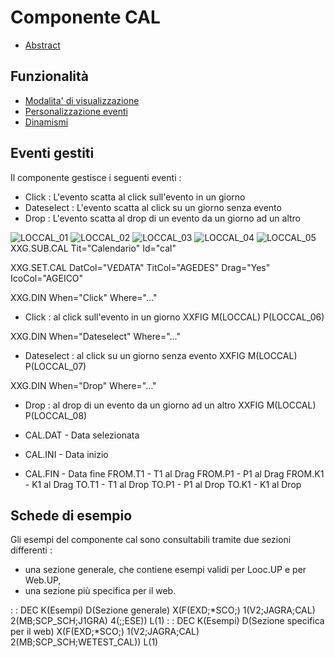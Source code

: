 # Componente CAL

- [Abstract](Sorgenti/DOC/TA/B£AMO/LOCCAL_F00)

## Funzionalità
- [Modalita' di visualizzazione](Sorgenti/DOC/TA/B£AMO/LOCCAL_F01)
- [Personalizzazione eventi](Sorgenti/DOC/TA/B£AMO/LOCCAL_F02)
- [Dinamismi](Sorgenti/DOC/TA/B£AMO/LOCCAL_F03)

## Eventi gestiti
Il componente gestisce i seguenti eventi : 
- Click :  L'evento scatta al click sull'evento in un giorno
- Dateselect :  L'evento scatta al click su un giorno senza evento
- Drop :  L'evento scatta al drop di un evento da un giorno ad un altro

![LOCCAL_01](http://localhost:3000/immagini/LOCCAL/LOCCAL_01.png)
![LOCCAL_02](http://localhost:3000/immagini/LOCCAL/LOCCAL_02.png)
![LOCCAL_03](http://localhost:3000/immagini/LOCCAL/LOCCAL_03.png)
![LOCCAL_04](http://localhost:3000/immagini/LOCCAL/LOCCAL_04.png)
![LOCCAL_05](http://localhost:3000/immagini/LOCCAL/LOCCAL_05.png)
 XXG.SUB.CAL Tit="Calendario" Id="cal"

 XXG.SET.CAL DatCol="V£DATA" TitCol="AGEDES" Drag="Yes" IcoCol="AGEICO"

 XXG.DIN When="Click" Where="..."
- Click  :  al click sull'evento in un giorno
XXFIG M(LOCCAL) P(LOCCAL_06)

 XXG.DIN When="Dateselect" Where="..."
- Dateselect :  al click su un giorno senza evento
XXFIG M(LOCCAL) P(LOCCAL_07)

 XXG.DIN When="Drop" Where="..."
- Drop  :  al drop di un evento da un giorno ad un altro
XXFIG M(LOCCAL) P(LOCCAL_08)


- CAL.DAT - Data selezionata
- CAL.INI - Data inizio
- CAL.FIN - Data fine
FROM.T1 - T1 al Drag
FROM.P1 - P1 al Drag
FROM.K1 - K1 al Drag
TO.T1 - T1 al Drop
TO.P1 - P1 al Drop
TO.K1 - K1 al Drop

## Schede di esempio
Gli esempi del componente cal sono consultabili tramite due sezioni differenti : 
- una sezione generale, che contiene esempi validi per Looc.UP e per Web.UP,
- una sezione più specifica per il web.

 :  : DEC K(Esempi) D(Sezione generale) X(F(EXD;\*SCO;) 1(V2;JAGRA;CAL) 2(MB;SCP_SCH;J1GRA) 4(;;ESE)) L(1)
 :  : DEC K(Esempi) D(Sezione specifica per il web) X(F(EXD;\*SCO;) 1(V2;JAGRA;CAL) 2(MB;SCP_SCH;WETEST_CAL)) L(1)
